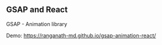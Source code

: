 ## GSAP and React

GSAP - Animation library

Demo: https://ranganath-md.github.io/gsap-animation-react/
